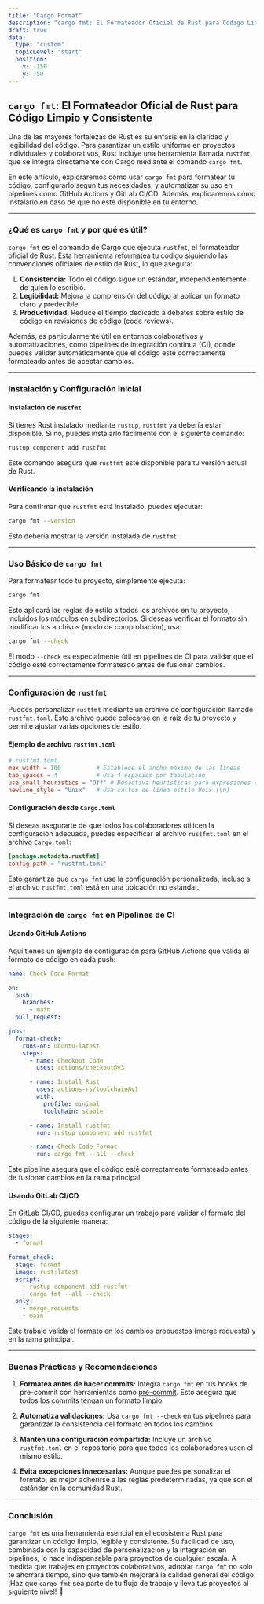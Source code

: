 ```yaml
---
title: "Cargo Format"
description: "cargo fmt: El Formateador Oficial de Rust para Código Limpio y Consistente"
draft: true
data:
  type: "custom"
  topicLevel: "start"
  position:
    x: -150
    y: 750
---
```


## `cargo fmt`: El Formateador Oficial de Rust para Código Limpio y Consistente

Una de las mayores fortalezas de Rust es su énfasis en la claridad y legibilidad del código. Para garantizar un estilo uniforme en proyectos individuales y colaborativos, Rust incluye una herramienta llamada `rustfmt`, que se integra directamente con Cargo mediante el comando `cargo fmt`.

En este artículo, exploraremos cómo usar `cargo fmt` para formatear tu código, configurarlo según tus necesidades, y automatizar su uso en pipelines como GitHub Actions y GitLab CI/CD. Además, explicaremos cómo instalarlo en caso de que no esté disponible en tu entorno.

---

### ¿Qué es `cargo fmt` y por qué es útil?

`cargo fmt` es el comando de Cargo que ejecuta `rustfmt`, el formateador oficial de Rust. Esta herramienta reformatea tu código siguiendo las convenciones oficiales de estilo de Rust, lo que asegura:

1. **Consistencia:** Todo el código sigue un estándar, independientemente de quién lo escribió.
2. **Legibilidad:** Mejora la comprensión del código al aplicar un formato claro y predecible.
3. **Productividad:** Reduce el tiempo dedicado a debates sobre estilo de código en revisiones de código (code reviews).

Además, es particularmente útil en entornos colaborativos y automatizaciones, como pipelines de integración continua (CI), donde puedes validar automáticamente que el código esté correctamente formateado antes de aceptar cambios.

---

### Instalación y Configuración Inicial

#### Instalación de `rustfmt`

Si tienes Rust instalado mediante `rustup`, `rustfmt` ya debería estar disponible. Si no, puedes instalarlo fácilmente con el siguiente comando:

```bash
rustup component add rustfmt
```

Este comando asegura que `rustfmt` esté disponible para tu versión actual de Rust.

#### Verificando la instalación

Para confirmar que `rustfmt` está instalado, puedes ejecutar:

```bash
cargo fmt --version
```

Esto debería mostrar la versión instalada de `rustfmt`.

---

### Uso Básico de `cargo fmt`

Para formatear todo tu proyecto, simplemente ejecuta:

```bash
cargo fmt
```

Esto aplicará las reglas de estilo a todos los archivos en tu proyecto, incluidos los módulos en subdirectorios. Si deseas verificar el formato sin modificar los archivos (modo de comprobación), usa:

```bash
cargo fmt --check
```

El modo `--check` es especialmente útil en pipelines de CI para validar que el código esté correctamente formateado antes de fusionar cambios.

---

### Configuración de `rustfmt`

Puedes personalizar `rustfmt` mediante un archivo de configuración llamado `rustfmt.toml`. Este archivo puede colocarse en la raíz de tu proyecto y permite ajustar varias opciones de estilo.

#### Ejemplo de archivo `rustfmt.toml`

```toml
# rustfmt.toml
max_width = 100          # Establece el ancho máximo de las líneas
tab_spaces = 4           # Usa 4 espacios por tabulación
use_small_heuristics = "Off" # Desactiva heurísticas para expresiones cortas
newline_style = "Unix"   # Usa saltos de línea estilo Unix (\n)
```

#### Configuración desde `Cargo.toml`

Si deseas asegurarte de que todos los colaboradores utilicen la configuración adecuada, puedes especificar el archivo `rustfmt.toml` en el archivo `Cargo.toml`:

```toml
[package.metadata.rustfmt]
config-path = "rustfmt.toml"
```

Esto garantiza que `cargo fmt` use la configuración personalizada, incluso si el archivo `rustfmt.toml` está en una ubicación no estándar.

---

### Integración de `cargo fmt` en Pipelines de CI

#### Usando GitHub Actions

Aquí tienes un ejemplo de configuración para GitHub Actions que valida el formato de código en cada push:

```yaml
name: Check Code Format

on:
  push:
    branches:
      - main
  pull_request:

jobs:
  format-check:
    runs-on: ubuntu-latest
    steps:
      - name: Checkout Code
        uses: actions/checkout@v3

      - name: Install Rust
        uses: actions-rs/toolchain@v1
        with:
          profile: minimal
          toolchain: stable

      - name: Install rustfmt
        run: rustup component add rustfmt

      - name: Check Code Format
        run: cargo fmt --all --check
```

Este pipeline asegura que el código esté correctamente formateado antes de fusionar cambios en la rama principal.

#### Usando GitLab CI/CD

En GitLab CI/CD, puedes configurar un trabajo para validar el formato del código de la siguiente manera:

```yaml
stages:
  - format

format_check:
  stage: format
  image: rust:latest
  script:
    - rustup component add rustfmt
    - cargo fmt --all --check
  only:
    - merge_requests
    - main
```

Este trabajo valida el formato en los cambios propuestos (merge requests) y en la rama principal.

---

### Buenas Prácticas y Recomendaciones

1. **Formatea antes de hacer commits:** Integra `cargo fmt` en tus hooks de pre-commit con herramientas como [pre-commit](https://pre-commit.com/). Esto asegura que todos los commits tengan un formato limpio.

2. **Automatiza validaciones:** Usa `cargo fmt --check` en tus pipelines para garantizar la consistencia del formato en todos los cambios.

3. **Mantén una configuración compartida:** Incluye un archivo `rustfmt.toml` en el repositorio para que todos los colaboradores usen el mismo estilo.

4. **Evita excepciones innecesarias:** Aunque puedes personalizar el formato, es mejor adherirse a las reglas predeterminadas, ya que son el estándar en la comunidad Rust.

---

### Conclusión

`cargo fmt` es una herramienta esencial en el ecosistema Rust para garantizar un código limpio, legible y consistente. Su facilidad de uso, combinada con la capacidad de personalización y la integración en pipelines, lo hace indispensable para proyectos de cualquier escala. A medida que trabajes en proyectos colaborativos, adoptar `cargo fmt` no solo te ahorrará tiempo, sino que también mejorará la calidad general del código. ¡Haz que `cargo fmt` sea parte de tu flujo de trabajo y lleva tus proyectos al siguiente nivel! 🚀
